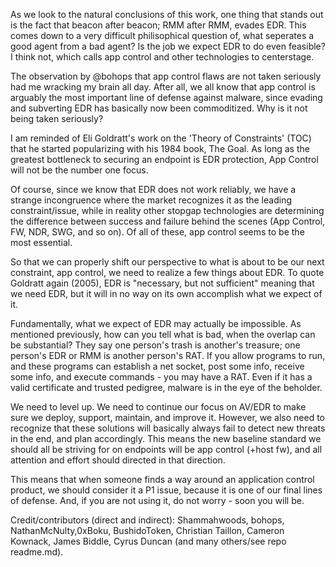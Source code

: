 As we look to the natural conclusions of this work, one thing that stands out is the fact that beacon after beacon; RMM after RMM, evades EDR. This comes down to a very difficult philisophical question of, what seperates a good agent from a bad agent? Is the job we expect EDR to do even feasible? I think not, which calls app control and other technologies to centerstage.  

The observation by @bohops that app control flaws are not taken seriously had me wracking my brain all day. After all, we all know that app control is arguably the most important line of defense against malware, since evading and subverting EDR has basically now been commoditized. Why is it not being taken seriously?

I am reminded of Eli Goldratt's work on the 'Theory of Constraints' (TOC) that he started popularizing with his 1984 book, The Goal. As long as the greatest bottleneck to securing an endpoint is EDR protection, App Control will not be the number one focus.  

Of course, since we know that EDR does not work reliably, we have a strange incongruence where the market recognizes it as the leading constraint/issue, while in reality other stopgap technologies are determining the difference between success and failure behind the scenes (App Control, FW, NDR, SWG, and so on). Of all of these, app control seems to be the most essential.  

So that we can properly shift our perspective to what is about to be our next constraint, app control, we need to realize a few things about EDR. To quote Goldratt again (2005), EDR is "necessary, but not sufficient" meaning that we need EDR, but it will in no way on its own accomplish what we expect of it.

Fundamentally, what we expect of EDR may actually be impossible. As mentioned previously, how can you tell what is bad, when the overlap can be substantial? They say one person's trash is another's treasure; one person's EDR or RMM is another person's RAT. If you allow programs to run, and these programs can establish a net socket, post some info, receive some info, and execute commands - you may have a RAT. Even if it has a valid certificate and trusted pedigree, malware is in the eye of the beholder. 

We need to level up. We need to continue our focus on AV/EDR to make sure we deploy, support, maintain, and improve it. However, we also need to recognize that these solutions will basically always fail to detect new threats in the end, and plan accordingly. This means the new baseline standard we should all be striving for on endpoints will be app control (+host fw), and all attention and effort should directed in that direction.

This means that when someone finds a way around an application control product, we should consider it a P1 issue, because it is one of our final lines of defense. And, if you are not using it, do not worry - soon you will be. 

Credit/contributors (direct and indirect): Shammahwoods, bohops, NathanMcNulty,0xBoku, BushidoToken, Christian Taillon, Cameron Kownack, James Biddle, Cyrus Duncan (and many others/see repo readme.md).
